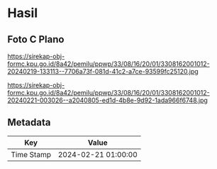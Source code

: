 # Hasil

## Foto C Plano

https://sirekap-obj-formc.kpu.go.id/8a42/pemilu/ppwp/33/08/16/20/01/3308162001012-20240219-133113--7706a73f-081d-41c2-a7ce-93599fc25120.jpg

https://sirekap-obj-formc.kpu.go.id/8a42/pemilu/ppwp/33/08/16/20/01/3308162001012-20240221-003026--a2040805-ed1d-4b8e-9d92-1ada966f6748.jpg


## Metadata

| Key        | Value               |
| ---------- | ------------------- |
| Time Stamp | 2024-02-21 01:00:00 |



